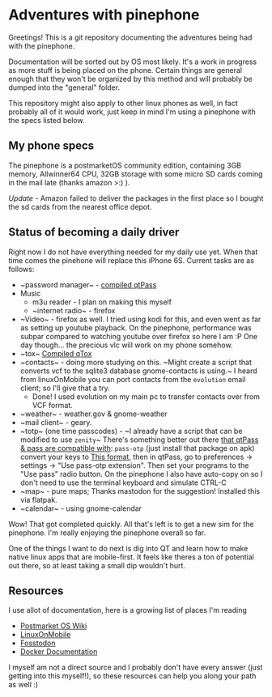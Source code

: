 # Adventures with pinephone

Greetings! This is a git repository documenting the adventures being had with the pinephone.

Documentation will be sorted out by OS most likely. It's a work in progress as more stuff is being placed on the phone. Certain things are general enough that they won't be organized by this method and will probably be dumped into the "general" folder.

This repository might also apply to other linux phones as well, in fact probably all of it would work, just keep in mind I'm using a pinephone with the specs listed below.

## My phone specs

The pinephone is a postmarketOS community edition, containing 3GB memory, Allwinner64 CPU, 32GB storage with some micro SD cards coming in the mail late (thanks amazon >:) ).

*Update -* Amazon failed to deliver the packages in the first place so I bought the sd cards from the nearest office depot.

## Status of becoming a daily driver

Right now I do not have everything needed for my daily use yet. When that time comes the pinehone will replace this iPhone 6S. Current tasks are as follows:

* ~password manager~ - [compiled qtPass](./postmarketOs/qtpass.md)
* Music
    * m3u reader - I plan on making this myself
    * ~internet radio~ - firefox
* ~Video~ - firefox as well. I tried using kodi for this, and even went as far as setting up youtube playback. On the pinephone, performance was subpar compared to watching youtube over firefox so here I am :P One day though... the precious vlc will work on my phone somehow.
* ~tox~ [Compiled qTox](./postmarketOs/qtox.md)
* ~contacts~ - doing more studying on this. ~Might create a script that converts vcf to the sqlite3 database gnome-contacts is using.~ I heard from linuxOnMobile you can port contacts from the `evolution` email client; so I'll give that a try.
	* Done! I used evolution on my main pc to transfer contacts over from VCF format.
* ~weather~ - weather.gov & gnome-weather
* ~mail client~ - geary.
* ~totp~ (one time passcodes) - ~I already have a script that can be modified to use `zenity`~ There's something better out there [that qtPass & pass are compatible with](https://github.com/tadfisher/pass-otp): `pass-otp` (just install that package on apk) convert your keys to [This format](https://github.com/google/google-authenticator/wiki/Key-Uri-Format), then in qtPass, go to preferences -> settings -> "Use pass-otp extension". Then set your programs to the "Use pass" radio button. On the pinephone I also have auto-copy on so I don't need to use the terminal keyboard and simulate CTRL-C
* ~map~ - pure maps; Thanks mastodon for the suggestion! Installed this via flatpak.
* ~calendar~ - using gnome-calendar

Wow! That got completed quickly. All that's left is to get a new sim for the pinephone. I'm really enjoying the pinephone overall so far.

One of the things I want to do next is dig into QT and learn how to make native linux apps that are mobile-first. It feels like theres a ton of potential out there, so at least taking a small dip wouldn't hurt.

## Resources

I use allot of documentation, here is a growing list of places I'm reading

* [Postmarket OS Wiki](https://wiki.postmarketos.org/wiki/Main_Page)
* [LinuxOnMobile](https://linmob.net)
* [Fosstodon](https://fosstodon.org)
* [Docker Documentation](https://docs.docker.com/)

I myself am not a direct source and I probably don't have every answer (just getting into this myself!), so these resources can help you along your path as well :)

